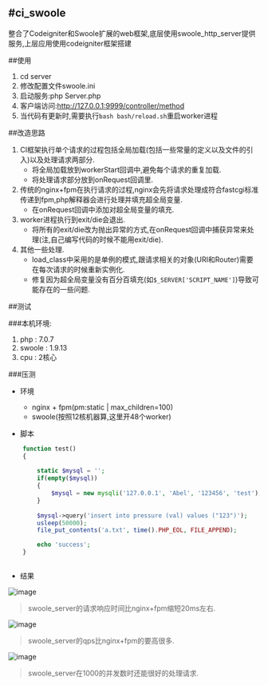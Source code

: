 #ci_swoole
--
整合了Codeigniter和Swoole扩展的web框架,底层使用swoole_http_server提供服务,上层应用使用codeigniter框架搭建

##使用
1.  cd server
1.  修改配置文件swoole.ini
1.  启动服务:php Server.php
1.  客户端访问:http://127.0.0.1:9999/controller/method
1.  当代码有更新时,需要执行`bash bash/reload.sh`重启worker进程

##改造思路
1.  CI框架执行单个请求的过程包括全局加载(包括一些常量的定义以及文件的引入)以及处理请求两部分.
    -   将全局加载放到workerStart回调中,避免每个请求的重复加载.
    -   将处理请求部分放到onRequest回调里.
1.  传统的nginx+fpm在执行请求的过程,nginx会先将请求处理成符合fastcgi标准传递到fpm,php解释器会进行处理并填充超全局变量.
    -   在onRequest回调中添加对超全局变量的填充.
1.  worker进程执行到exit/die会退出.
    -   将所有的exit/die改为抛出异常的方式,在onRequest回调中捕获异常来处理(注,自己编写代码的时候不能用exit/die).
1.  其他一些处理.
    -   load_class中采用的是单例的模式,跟请求相关的对象(URI和Router)需要在每次请求的时候重新实例化.
    -   修复因为超全局变量没有百分百填充(如`$_SERVER['SCRIPT_NAME']`)导致可能存在的一些问题.

##测试

###本机环境:
1.  php : 7.0.7
1.  swoole : 1.9.13
1.  cpu : 2核心

###压测
-  环境
    -   nginx + fpm(pm:static | max_children=100)
    -   swoole(按照12核机器算,这里开48个worker)

-  脚本

```php
    function test()
    {
    
        static $mysql = '';
        if(empty($mysql))
        {
            $mysql = new mysqli('127.0.0.1', 'Abel', '123456', 'test');
        }
        
        $mysql->query('insert into pressure (val) values ("123")');
        usleep(50000);
        file_put_contents('a.txt', time().PHP_EOL, FILE_APPEND);

        echo 'success';
    }
    
```

-  结果 

![image](https://raw.githubusercontent.com/xiaosaxd/ci_swoole/master/tmp/%E6%89%A7%E8%A1%8C%E8%80%97%E6%97%B6.png)
>   swoole_server的请求响应时间比nginx+fpm缩短20ms左右.

![image](https://raw.githubusercontent.com/xiaosaxd/ci_swoole/master/tmp/%E5%8E%8B%E6%B5%8B%E5%AF%B9%E6%AF%94.png)
>   swoole_server的qps比nginx+fpm的要高很多.

![image](https://raw.githubusercontent.com/xiaosaxd/ci_swoole/master/tmp/c1000.png)
>   swoole_server在1000的并发数时还能很好的处理请求.
